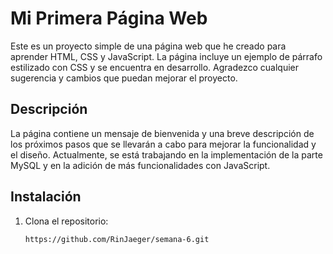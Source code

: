 # Mi Primera Página Web

Este es un proyecto simple de una página web que he creado para aprender HTML, CSS y JavaScript. La página incluye un ejemplo de párrafo estilizado con CSS y se encuentra en desarrollo. Agradezco cualquier sugerencia y cambios que puedan mejorar el proyecto.

## Descripción

La página contiene un mensaje de bienvenida y una breve descripción de los próximos pasos que se llevarán a cabo para mejorar la funcionalidad y el diseño. Actualmente, se está trabajando en la implementación de la parte MySQL y en la adición de más funcionalidades con JavaScript.

## Instalación

1. Clona el repositorio:

   ```sh
   https://github.com/RinJaeger/semana-6.git

